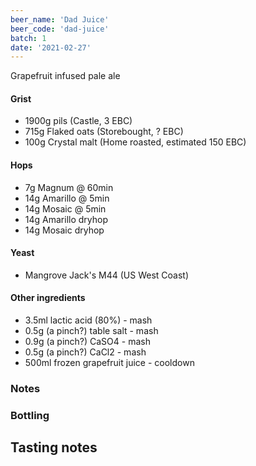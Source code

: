 ```yaml
---
beer_name: 'Dad Juice'
beer_code: 'dad-juice'
batch: 1
date: '2021-02-27'
---
```


Grapefruit infused pale ale

#### Grist
- 1900g pils (Castle, 3 EBC)
- 715g Flaked oats (Storebought, ? EBC)
- 100g Crystal malt (Home roasted, estimated 150 EBC)

#### Hops
- 7g Magnum @ 60min
- 14g Amarillo @ 5min
- 14g Mosaic @ 5min
- 14g Amarillo dryhop
- 14g Mosaic dryhop

#### Yeast
- Mangrove Jack's M44 (US West Coast)

#### Other ingredients
- 3.5ml lactic acid (80%) - mash
- 0.5g (a pinch?) table salt - mash
- 0.9g (a pinch?) CaSO4 - mash
- 0.5g (a pinch?) CaCl2 - mash
- 500ml frozen grapefruit juice - cooldown

### Notes


### Bottling


## Tasting notes

